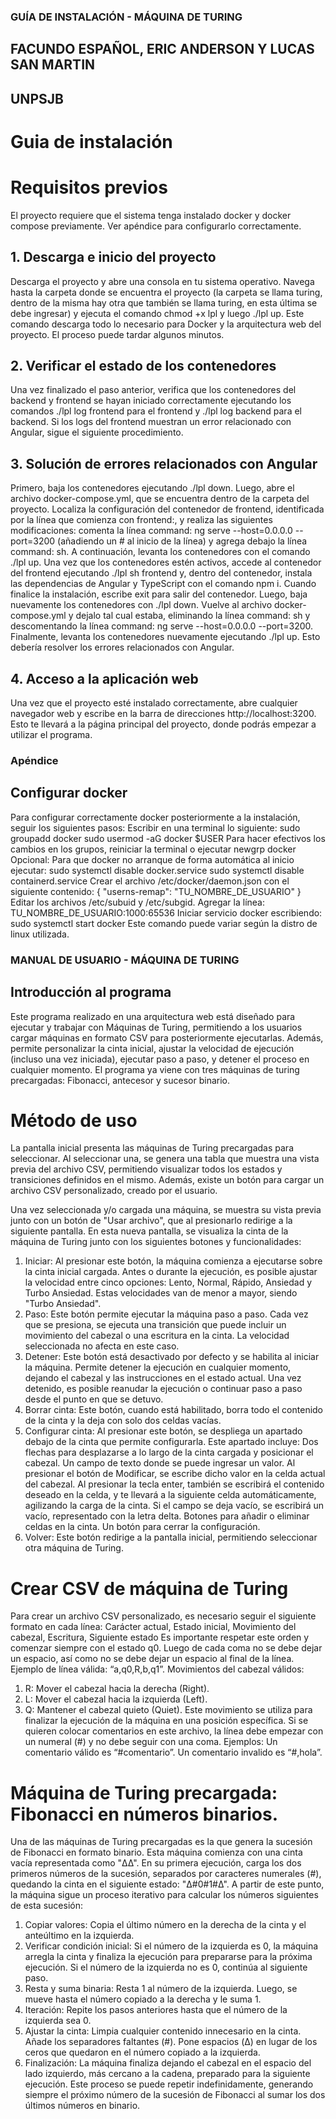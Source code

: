 ### GUÍA DE INSTALACIÓN - MÁQUINA DE TURING

## FACUNDO ESPAÑOL, ERIC ANDERSON Y LUCAS SAN MARTIN
## UNPSJB

# Guia de instalación
# Requisitos previos 

El proyecto requiere que el sistema tenga instalado docker y docker compose previamente. Ver apéndice para configurarlo correctamente.

## 1. Descarga e inicio del proyecto
Descarga el proyecto y abre una consola en tu sistema operativo. Navega hasta la carpeta donde se encuentra el proyecto (la carpeta se llama turing, dentro de la misma hay otra que también se llama turing, en esta última se debe ingresar) y ejecuta el comando chmod +x lpl y luego ./lpl up. Este comando descarga todo lo necesario para Docker y la arquitectura web del proyecto. El proceso puede tardar algunos minutos.

## 2. Verificar el estado de los contenedores
Una vez finalizado el paso anterior, verifica que los contenedores del backend y frontend se hayan iniciado correctamente ejecutando los comandos ./lpl log frontend para el frontend y ./lpl log backend para el backend. Si los logs del frontend muestran un error relacionado con Angular, sigue el siguiente procedimiento.

## 3. Solución de errores relacionados con Angular
Primero, baja los contenedores ejecutando ./lpl down. Luego, abre el archivo docker-compose.yml, que se encuentra dentro de la carpeta del proyecto. Localiza la configuración del contenedor de frontend, identificada por la línea que comienza con frontend:, y realiza las siguientes modificaciones: comenta la línea command: ng serve --host=0.0.0.0 --port=3200 (añadiendo un # al inicio de la línea) y agrega debajo la línea command: sh.
A continuación, levanta los contenedores con el comando ./lpl up. Una vez que los contenedores estén activos, accede al contenedor del frontend ejecutando ./lpl sh frontend y, dentro del contenedor, instala las dependencias de Angular y TypeScript con el comando npm i. Cuando finalice la instalación, escribe exit para salir del contenedor.
Luego, baja nuevamente los contenedores con ./lpl down. Vuelve al archivo docker-compose.yml y dejalo tal cual estaba, eliminando la línea command: sh y descomentando la línea command: ng serve --host=0.0.0.0 --port=3200. Finalmente, levanta los contenedores nuevamente ejecutando ./lpl up. Esto debería resolver los errores relacionados con Angular.

## 4. Acceso a la aplicación web
Una vez que el proyecto esté instalado correctamente, abre cualquier navegador web y escribe en la barra de direcciones http://localhost:3200. Esto te llevará a la página principal del proyecto, donde podrás empezar a utilizar el programa.


### Apéndice
## Configurar docker
Para configurar correctamente docker posteriormente a la instalación, seguir los siguientes pasos:
Escribir en una terminal lo siguiente:
sudo groupadd docker
sudo usermod -aG docker $USER
Para hacer efectivos los cambios en los grupos, reiniciar la terminal o ejecutar
newgrp docker
Opcional: Para que docker no arranque de forma automática al inicio ejecutar:
sudo systemctl disable docker.service
sudo systemctl disable containerd.service
Crear el archivo /etc/docker/daemon.json con el siguiente contenido:
{
  "userns-remap": "TU_NOMBRE_DE_USUARIO"
}
Editar los archivos /etc/subuid y /etc/subgid. Agregar la línea:
TU_NOMBRE_DE_USUARIO:1000:65536
Iniciar servicio docker escribiendo:
sudo systemctl start docker
Este comando puede variar según la distro de linux utilizada.



### MANUAL DE USUARIO - MÁQUINA DE TURING

## Introducción al programa
Este programa realizado en una arquitectura web está diseñado para ejecutar y trabajar con Máquinas de Turing, permitiendo a los usuarios cargar máquinas en formato CSV para posteriormente ejecutarlas. Además, permite personalizar la cinta inicial, ajustar la velocidad de ejecución (incluso una vez iniciada), ejecutar paso a paso, y detener el proceso en cualquier momento. 
	El programa ya viene con tres máquinas de turing precargadas: Fibonacci, antecesor y sucesor binario.
# Método de uso
La pantalla inicial presenta las máquinas de Turing precargadas para seleccionar. Al seleccionar una, se genera una tabla que muestra una vista previa del archivo CSV, permitiendo visualizar todos los estados y transiciones definidos en el mismo. Además, existe un botón para cargar un archivo CSV personalizado, creado por el usuario.

Una vez seleccionada y/o cargada una máquina, se muestra su vista previa junto con un botón de "Usar archivo", que al presionarlo redirige a la siguiente pantalla. En esta nueva pantalla, se visualiza la cinta de la máquina de Turing junto con los siguientes botones y funcionalidades:
1. Iniciar: Al presionar este botón, la máquina comienza a ejecutarse sobre la cinta inicial cargada. Antes o durante la ejecución, es posible ajustar la velocidad entre cinco opciones: Lento, Normal, Rápido, Ansiedad y Turbo Ansiedad. Estas velocidades van de menor a mayor, siendo "Turbo Ansiedad".
2. Paso: Este botón permite ejecutar la máquina paso a paso. Cada vez que se presiona, se ejecuta una transición que puede incluir un movimiento del cabezal o una escritura en la cinta. La velocidad seleccionada no afecta en este caso.
3. Detener: Este botón está desactivado por defecto y se habilita al iniciar la máquina. Permite detener la ejecución en cualquier momento, dejando el cabezal y las instrucciones en el estado actual. Una vez detenido, es posible reanudar la ejecución o continuar paso a paso desde el punto en que se detuvo.
4. Borrar cinta: Este botón, cuando está habilitado, borra todo el contenido de la cinta y la deja con solo dos celdas vacías.
5. Configurar cinta: Al presionar este botón, se despliega un apartado debajo de la cinta que permite configurarla. Este apartado incluye:
Dos flechas para desplazarse a lo largo de la cinta cargada y posicionar el cabezal.
Un campo de texto donde se puede ingresar un valor. Al presionar el botón de Modificar, se escribe dicho valor en la celda actual del cabezal. Al presionar la tecla enter, también se escribirá el contenido deseado en la celda, y te llevará a la siguiente celda automáticamente, agilizando la carga de la cinta. Si el campo se deja vacío, se escribirá un vacío, representado con la letra delta.
Botones para añadir o eliminar celdas en la cinta.
Un botón para cerrar la configuración.
6. Volver: Este botón redirige a la pantalla inicial, permitiendo seleccionar otra máquina de Turing.

# Crear CSV de máquina de Turing
Para crear un archivo CSV personalizado, es necesario seguir el siguiente formato en cada línea:
Carácter actual, Estado inicial, Movimiento del cabezal, Escritura, Siguiente estado
Es importante respetar este orden y comenzar siempre con el estado q0.
Luego de cada coma no se debe dejar un espacio, así como no se debe dejar un espacio al final de la línea.
Ejemplo de línea válida: “a,q0,R,b,q1”.
Movimientos del cabezal válidos:
1. R: Mover el cabezal hacia la derecha (Right).
2. L: Mover el cabezal hacia la izquierda (Left).
3. Q: Mantener el cabezal quieto (Quiet). Este movimiento se utiliza para finalizar la ejecución de la máquina en una posición específica.
Si se quieren colocar comentarios en este archivo, la línea debe empezar con un numeral (#) y no debe seguir con una coma. Ejemplos:
Un comentario válido es “#comentario”. 
Un comentario invalido es “#,hola”.

# Máquina de Turing precargada: Fibonacci en números binarios.
Una de las máquinas de Turing precargadas es la que genera la sucesión de Fibonacci en formato binario. Esta máquina comienza con una cinta vacía representada como "ΔΔ". En su primera ejecución, carga los dos primeros números de la sucesión, separados por caracteres numerales (#), quedando la cinta en el siguiente estado: "Δ#0#1#Δ".
A partir de este punto, la máquina sigue un proceso iterativo para calcular los números siguientes de esta sucesión:
1. Copiar valores:
Copia el último número en la derecha de la cinta y el anteúltimo en la izquierda.
2. Verificar condición inicial:
Si el número de la izquierda es 0, la máquina arregla la cinta y finaliza la ejecución para prepararse para la próxima ejecución.
Si el número de la izquierda no es 0, continúa al siguiente paso.
3. Resta y suma binaria:
Resta 1 al número de la izquierda.
Luego, se mueve hasta el número copiado a la derecha y le suma 1.
4. Iteración:
Repite los pasos anteriores hasta que el número de la izquierda sea 0.
5. Ajustar la cinta:
Limpia cualquier contenido innecesario en la cinta.
Añade los separadores faltantes (#).
Pone espacios (Δ) en lugar de los ceros que quedaron en el número copiado a la izquierda.
6. Finalización:
La máquina finaliza dejando el cabezal en el espacio del lado izquierdo, más cercano a la cadena, preparado para la siguiente ejecución.
Este proceso se puede repetir indefinidamente, generando siempre el próximo número de la sucesión de Fibonacci al sumar los dos últimos números en binario.

